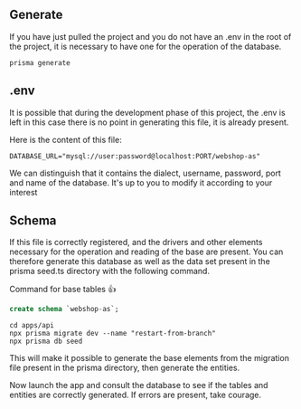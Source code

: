 
## Generate

If you have just pulled the project and you do not have an .env in the root of the project, it is necessary to have one for the operation of the database.

```shell
prisma generate
```

## .env

It is possible that during the development phase of this project, the .env is left in this case there is no point in generating this file, it is already present.

Here is the content of this file:

```.env
DATABASE_URL="mysql://user:password@localhost:PORT/webshop-as"
```
We can distinguish that it contains the dialect, username, password, port and name of the database. It's up to you to modify it according to your interest

## Schema

If this file is correctly registered, and the drivers and other elements necessary for the operation and reading of the base are present. You can therefore generate this database as well as the data set present in the prisma seed.ts directory with the following command.

Command for base tables 👍
```sql
create schema `webshop-as`;
````

```shell
cd apps/api
npx prisma migrate dev --name "restart-from-branch"
npx prisma db seed
```

This will make it possible to generate the base elements from the migration file present in the prisma directory, then generate the entities.

Now launch the app and consult the database to see if the tables and entities are correctly generated. If errors are present, take courage.